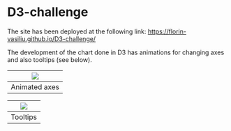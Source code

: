 # D3-challenge

The site has been deployed at the following link: https://florin-vasiliu.github.io/D3-challenge/

The development of the chart done in D3 has animations for changing axes and also tooltips (see below).

<img src="https://media.giphy.com/media/SXO5Ngugt6rkYWsto5/giphy.gif" class="js-lazy-loaded qa-js-lazy-loaded"> |
:-------------------------:|
Animated axes|

<img src="https://media.giphy.com/media/jUKH6VPCuTCY92Jc28/giphy.gif" class="js-lazy-loaded qa-js-lazy-loaded">|
:-------------------------:|
Tooltips |
